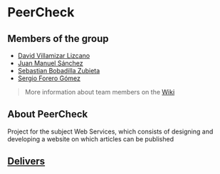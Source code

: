 # PeerCheck
## Members of the group
- [David Villamizar Lizcano](https://github.com/davl3232)
- [Juan Manuel Sánchez](https://github.com/juanmsl)
- [Sebastian Bobadilla Zubieta](https://github.com/kaykos)
- [Sergio Forero Gómez](https://github.com/sergioforerogomez)

> More information about team members on the [Wiki](https://github.com/PUJWebServices1730/PeerCheck/wiki)

## About PeerCheck
Project for the subject Web Services, which consists of designing and developing a website on which articles can be published


## [Delivers](https://github.com/PUJWebServices1730/PeerCheck/wiki/Delivers)
